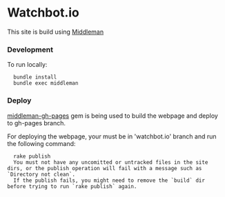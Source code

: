 # Watchbot.io

This site is build using [Middleman](http://middlemanapp.com/getting-started/)

### Development

To run locally:

      bundle install
      bundle exec middleman

### Deploy

[middleman-gh-pages](https://github.com/neo/middleman-gh-pages) gem is being used to build the webpage and deploy to gh-pages branch.

For deploying the webpage, your must be in 'watchbot.io' branch and run the following command:

      rake publish
      You must not have any uncomitted or untracked files in the site dirs, or the publish operation will fail with a message such as `Directory not clean`.
      If the publish fails, you might need to remove the `build` dir before trying to run `rake publish` again.
